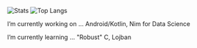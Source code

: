 ![Stats](https://github-readme-stats.vercel.app/api?username=mavavilj&count_private=true&show_icons=true)
![Top Langs](https://github-readme-stats.vercel.app/api/top-langs/?username=mavavilj)


I’m currently working on ... Android/Kotlin, Nim for Data Science

I’m currently learning ... "Robust" C, Lojban

